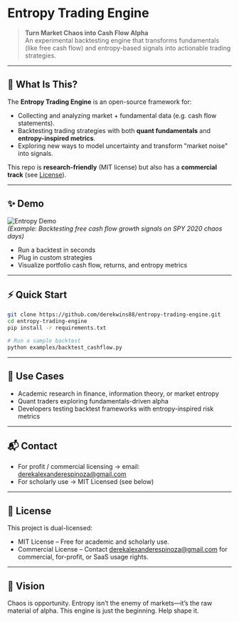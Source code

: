 # Entropy Trading Engine

> **Turn Market Chaos into Cash Flow Alpha**  
> An experimental backtesting engine that transforms fundamentals (like free cash flow) and entropy-based signals into actionable trading strategies.

---

## 🚀 What Is This?
The **Entropy Trading Engine** is an open-source framework for:

- Collecting and analyzing market + fundamental data (e.g. cash flow statements).  
- Backtesting trading strategies with both **quant fundamentals** and **entropy-inspired metrics**.  
- Exploring new ways to model uncertainty and transform "market noise" into signals.  

This repo is **research-friendly** (MIT license) but also has a **commercial track** (see [License](#-license)).

---

## ✨ Demo

![Entropy Demo](docs/demo.gif)  
*(Example: Backtesting free cash flow growth signals on SPY 2020 chaos days)*

- Run a backtest in seconds  
- Plug in custom strategies  
- Visualize portfolio cash flow, returns, and entropy metrics  

---

## ⚡ Quick Start

```bash
git clone https://github.com/derekwins88/entropy-trading-engine.git
cd entropy-trading-engine
pip install -r requirements.txt

# Run a sample backtest
python examples/backtest_cashflow.py
```

---

## 🔬 Use Cases
- Academic research in finance, information theory, or market entropy
- Quant traders exploring fundamentals-driven alpha
- Developers testing backtest frameworks with entropy-inspired risk metrics

---

## 📬 Contact
- For profit / commercial licensing → email: derekalexanderespinoza@gmail.com
- For scholarly use → MIT Licensed (see below)

---

## 📄 License

This project is dual-licensed:
- MIT License – Free for academic and scholarly use.
- Commercial License – Contact derekalexanderespinoza@gmail.com for commercial, for-profit, or SaaS usage rights.

---

## 🌌 Vision

Chaos is opportunity. Entropy isn’t the enemy of markets—it’s the raw material of alpha.
This engine is just the beginning. Help shape it.
